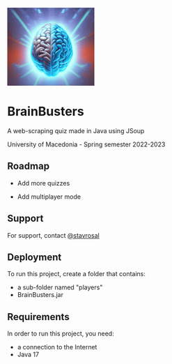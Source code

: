 ![](https://github.com/stavrosal/BrainBusters/blob/main/src/images/logo.png)

# BrainBusters 
 A web-scraping quiz made in Java using JSoup

University of Macedonia - Spring semester 2022-2023

## Roadmap

- Add more quizzes 

- Add multiplayer mode


## Support

For support, contact [@stavrosal](https://www.github.com/stavrosal)

## Deployment

To run this project, create a folder that contains:
    
- a sub-folder named "players"
- BrainBusters.jar

## Requirements

In order to run this project, you need:
- a connection to the Internet
- Java 17
    
